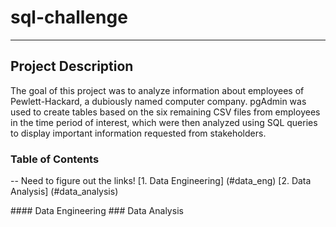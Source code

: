 # sql-challenge
-----
## Project Description
The goal of this project was to analyze information about employees of Pewlett-Hackard, a dubiously named computer company. pgAdmin was used to create tables based on the six remaining CSV files from employees in the time period of interest, which were then analyzed using SQL queries to display important information requested from stakeholders.

### Table of Contents
-- Need to figure out the links!
[1. Data Engineering] (#data_eng)
[2. Data Analysis] (#data_analysis)

<a name = "data_eng"/>
#### Data Engineering

<a name = "data_analysis"/>
### Data Analysis
